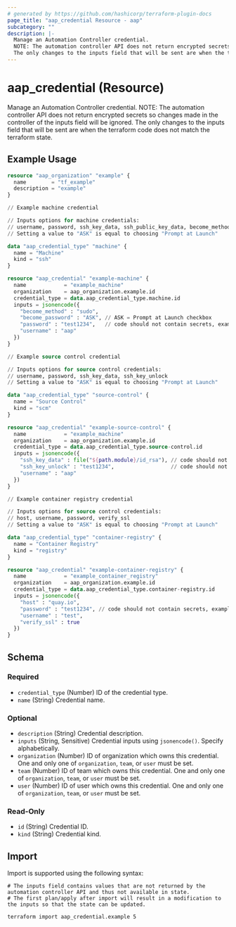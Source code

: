```yaml
---
# generated by https://github.com/hashicorp/terraform-plugin-docs
page_title: "aap_credential Resource - aap"
subcategory: ""
description: |-
  Manage an Automation Controller credential.
  NOTE: The automation controller API does not return encrypted secrets so changes made in the controller of the inputs field will be ignored.
  The only changes to the inputs field that will be sent are when the terraform code does not match the terraform state.
---
```


# aap_credential (Resource)

Manage an Automation Controller credential. 
NOTE: The automation controller API does not return encrypted secrets so changes made in the controller of the inputs field will be ignored. 
The only changes to the inputs field that will be sent are when the terraform code does not match the terraform state.

## Example Usage

```terraform
resource "aap_organization" "example" {
  name        = "tf_example"
  description = "example"
}

// Example machine credential

// Inputs options for machine credentials:
// username, password, ssh_key_data, ssh_public_key_data, become_method, become_password, ssh_key_unlock
// Setting a value to "ASK" is equal to choosing "Prompt at Launch"

data "aap_credential_type" "machine" {
  name = "Machine"
  kind = "ssh"
}

resource "aap_credential" "example-machine" {
  name            = "example_machine"
  organization    = aap_organization.example.id
  credential_type = data.aap_credential_type.machine.id
  inputs = jsonencode({
    "become_method" : "sudo",
    "become_password" : "ASK", // ASK = Prompt at Launch checkbox
    "password" : "test1234",   // code should not contain secrets, example only
    "username" : "aap"
  })
}

// Example source control credential

// Inputs options for source control credentials:
// username, password, ssh_key_data, ssh_key_unlock
// Setting a value to "ASK" is equal to choosing "Prompt at Launch"

data "aap_credential_type" "source-control" {
  name = "Source Control"
  kind = "scm"
}

resource "aap_credential" "example-source-control" {
  name            = "example_machine"
  organization    = aap_organization.example.id
  credential_type = data.aap_credential_type.source-control.id
  inputs = jsonencode({
    "ssh_key_data" : file("${path.module}/id_rsa"), // code should not contain secrets, example only
    "ssh_key_unlock" : "test1234",                  // code should not contain secrets, example only
    "username" : "aap"
  })
}

// Example container registry credential

// Inputs options for source control credentials:
// host, username, password, verify_ssl
// Setting a value to "ASK" is equal to choosing "Prompt at Launch"

data "aap_credential_type" "container-registry" {
  name = "Container Registry"
  kind = "registry"
}

resource "aap_credential" "example-container-registry" {
  name            = "example_container_registry"
  organization    = aap_organization.example.id
  credential_type = data.aap_credential_type.container-registry.id
  inputs = jsonencode({
    "host" : "quay.io",
    "password" : "test1234", // code should not contain secrets, example only
    "username" : "test",
    "verify_ssl" : true
  })
}
```

<!-- schema generated by tfplugindocs -->
## Schema

### Required

- `credential_type` (Number) ID of the credential type.
- `name` (String) Credential name.

### Optional

- `description` (String) Credential description.
- `inputs` (String, Sensitive) Credential inputs using `jsonencode()`. Specify alphabetically.
- `organization` (Number) ID of organization which owns this credential. One and only one of `organization`, `team`, or `user` must be set.
- `team` (Number) ID of team which owns this credential. One and only one of `organization`, `team`, or `user` must be set.
- `user` (Number) ID of user which owns this credential. One and only one of `organization`, `team`, or `user` must be set.

### Read-Only

- `id` (String) Credential ID.
- `kind` (String) Credential kind.

## Import

Import is supported using the following syntax:

```shell
# The inputs field contains values that are not returned by the automation controller API and thus not available in state.
# The first plan/apply after import will result in a modification to the inputs so that the state can be updated.

terraform import aap_credential.example 5
```
